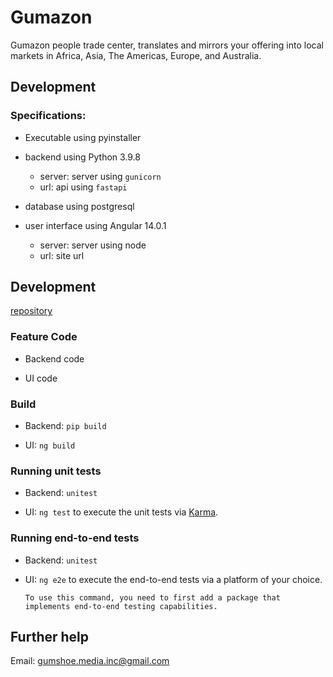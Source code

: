 # Gumazon

Gumazon people trade center, translates and mirrors your offering into local markets in Africa, Asia, The Americas, Europe, and Australia.

## Development

### Specifications:

- Executable using pyinstaller


- backend using Python 3.9.8
  - server: server using `gunicorn`
  - url: api using `fastapi`


- database using postgresql 


- user interface using Angular 14.0.1
  - server: server using node
  - url: site url
    

## Development

[repository](https://github.com/gumshoe00/gumazoncontainer/tree/main)


### Feature Code

- Backend code


- UI code 


### Build

- Backend: `pip build`


- UI: `ng build`


### Running unit tests

- Backend: `unitest`


- UI: `ng test` to execute the unit tests via [Karma](https://karma-runner.github.io).


### Running end-to-end tests

- Backend: `unitest`


- UI:  `ng e2e` to execute the end-to-end tests via a platform of your choice.
 
    `To use this command, you need to first add a package that implements end-to-end testing capabilities.`


## Further help

Email: gumshoe.media.inc@gmail.com

